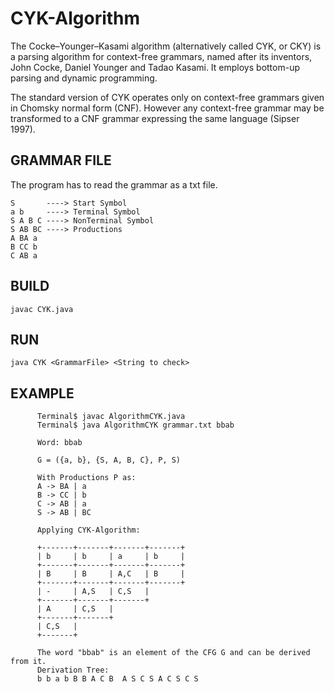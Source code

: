 # CYK-Algorithm 
The Cocke–Younger–Kasami algorithm (alternatively called CYK, or CKY) is a parsing algorithm for context-free grammars, named after its inventors, John Cocke, Daniel Younger and Tadao Kasami. It employs bottom-up parsing and dynamic programming. 

The standard version of CYK operates only on context-free grammars given in Chomsky normal form (CNF). However any context-free grammar may be transformed to a CNF grammar expressing the same language (Sipser 1997). 

GRAMMAR FILE
------------

The program has to read the grammar as a txt file.

```
S       ----> Start Symbol
a b     ----> Terminal Symbol
S A B C ----> NonTerminal Symbol
S AB BC ----> Productions
A BA a
B CC b
C AB a
```

BUILD
-----

```
javac CYK.java
```

RUN
---

```
java CYK <GrammarFile> <String to check>
```

EXAMPLE
-------

```
      Terminal$ javac AlgorithmCYK.java
      Terminal$ java AlgorithmCYK grammar.txt bbab

      Word: bbab

      G = ({a, b}, {S, A, B, C}, P, S)

      With Productions P as:
      A -> BA | a
      B -> CC | b
      C -> AB | a
      S -> AB | BC

      Applying CYK-Algorithm:

      +-------+-------+-------+-------+
      | b     | b     | a     | b     |
      +-------+-------+-------+-------+
      | B     | B     | A,C   | B     |
      +-------+-------+-------+-------+
      | -     | A,S   | C,S   |
      +-------+-------+-------+
      | A     | C,S   |
      +-------+-------+
      | C,S   |
      +-------+

      The word "bbab" is an element of the CFG G and can be derived from it.
      Derivation Tree: 
      b b a b B B A C B  A S C S A C S C S
```